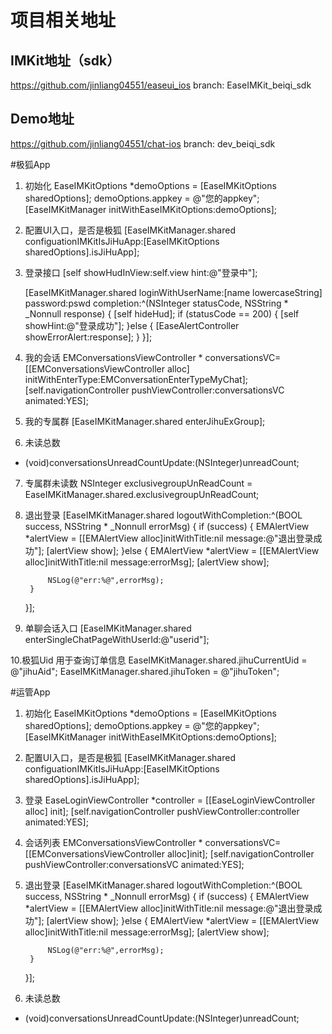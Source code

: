 # 项目相关地址

## IMKit地址（sdk）
https://github.com/jinliang04551/easeui_ios  branch: EaseIMKit_beiqi_sdk


## Demo地址
https://github.com/jinliang04551/chat-ios  branch:
dev_beiqi_sdk


#极狐App
1.  初始化
    EaseIMKitOptions *demoOptions = [EaseIMKitOptions sharedOptions];
    demoOptions.appkey = @"您的appkey";
    [EaseIMKitManager initWithEaseIMKitOptions:demoOptions];


2. 配置UI入口，是否是极狐
 [EaseIMKitManager.shared configuationIMKitIsJiHuApp:[EaseIMKitOptions sharedOptions].isJiHuApp];
 
3. 登录接口
    [self showHudInView:self.view hint:@"登录中"];
    
    [EaseIMKitManager.shared loginWithUserName:[name lowercaseString] password:pswd completion:^(NSInteger statusCode, NSString * _Nonnull response) {
        [self hideHud];
        if (statusCode == 200) {
            [self showHint:@"登录成功"];
        }else {
            [EaseAlertController showErrorAlert:response];
        }
    }];

4. 我的会话
EMConversationsViewController * conversationsVC= [[EMConversationsViewController alloc] initWithEnterType:EMConversationEnterTypeMyChat];
[self.navigationController pushViewController:conversationsVC animated:YES];

5. 我的专属群
  [EaseIMKitManager.shared enterJihuExGroup];

6. 未读总数 
- (void)conversationsUnreadCountUpdate:(NSInteger)unreadCount;
 
7. 专属群未读数
    NSInteger exclusivegroupUnReadCount = EaseIMKitManager.shared.exclusivegroupUnReadCount;
    
8. 退出登录
    [EaseIMKitManager.shared logoutWithCompletion:^(BOOL success, NSString * _Nonnull errorMsg) {
        if (success) {
            EMAlertView *alertView = [[EMAlertView alloc]initWithTitle:nil message:@"退出登录成功"];
            [alertView show];
        }else {
            EMAlertView *alertView = [[EMAlertView alloc]initWithTitle:nil message:errorMsg];
            [alertView show];
            
            NSLog(@"err:%@",errorMsg);
        }        
    }];
 9. 单聊会话入口
    [EaseIMKitManager.shared enterSingleChatPageWithUserId:@"userid"];


10.极狐Uid 用于查询订单信息
    EaseIMKitManager.shared.jihuCurrentUid = @"jihuAid";
    EaseIMKitManager.shared.jihuToken = @"jihuToken";

    
#运管App
1.  初始化
       EaseIMKitOptions *demoOptions = [EaseIMKitOptions sharedOptions];
    demoOptions.appkey = @"您的appkey";
    [EaseIMKitManager initWithEaseIMKitOptions:demoOptions];


2. 配置UI入口，是否是极狐
  [EaseIMKitManager.shared configuationIMKitIsJiHuApp:[EaseIMKitOptions sharedOptions].isJiHuApp];
 
3. 登录
EaseLoginViewController *controller = [[EaseLoginViewController alloc] init];
    [self.navigationController pushViewController:controller animated:YES];

4. 会话列表
EMConversationsViewController * conversationsVC=  [[EMConversationsViewController alloc]init];
[self.navigationController pushViewController:conversationsVC animated:YES];

5. 退出登录
    [EaseIMKitManager.shared logoutWithCompletion:^(BOOL success, NSString * _Nonnull errorMsg) {
        if (success) {
            EMAlertView *alertView = [[EMAlertView alloc]initWithTitle:nil message:@"退出登录成功"];
            [alertView show];
        }else {
            EMAlertView *alertView = [[EMAlertView alloc]initWithTitle:nil message:errorMsg];
            [alertView show];
            
            NSLog(@"err:%@",errorMsg);
        }        
    }];
    
6. 未读总数 
- (void)conversationsUnreadCountUpdate:(NSInteger)unreadCount;

    
